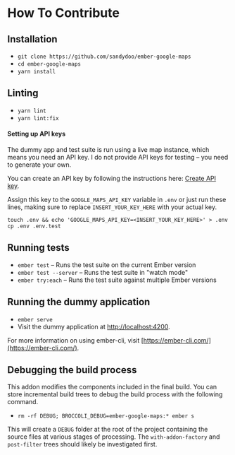 # How To Contribute

## Installation

* `git clone https://github.com/sandydoo/ember-google-maps`
* `cd ember-google-maps`
* `yarn install`

## Linting

* `yarn lint`
* `yarn lint:fix`

#### Setting up API keys

The dummy app and test suite is run using a live map instance, which means you need an API key. I do not provide API keys for testing – you need to generate your own.

You can create an API key by following the instructions here: [Create API key](https://developers.google.com/maps/documentation/javascript/get-api-key).

Assign this key to the `GOOGLE_MAPS_API_KEY` variable in `.env` or just run these lines, making sure to replace `INSERT_YOUR_KEY_HERE` with your actual key.

`touch .env && echo 'GOOGLE_MAPS_API_KEY=<INSERT_YOUR_KEY_HERE>' > .env`
`cp .env .env.test`

## Running tests

* `ember test` – Runs the test suite on the current Ember version
* `ember test --server` – Runs the test suite in "watch mode"
* `ember try:each` – Runs the test suite against multiple Ember versions

## Running the dummy application

* `ember serve`
* Visit the dummy application at [http://localhost:4200](http://localhost:4200).

For more information on using ember-cli, visit [https://ember-cli.com/](https://ember-cli.com/).


## Debugging the build process

This addon modifies the components included in the final build. You can store incremental build trees to debug the build process with the following command.

* `rm -rf DEBUG; BROCCOLI_DEBUG=ember-google-maps:* ember s`

This will create a `DEBUG` folder at the root of the project containing the source files at various stages of processing.
The `with-addon-factory` and `post-filter` trees should likely be investigated first.


